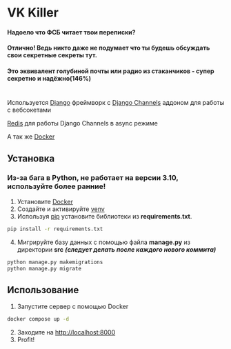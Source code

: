 # VK Killer

#### Надоело что ФСБ читает твои переписки?
#### Отлично! Ведь никто даже не подумает что ты будешь обсуждать свои секретные секреты тут.
#### Это эквивалент голубиной почты или радио из стаканчиков - супер секретно и надёжно(146%)
#

Используется [Django](https://www.djangoproject.com/) фреймворк с [Django Channels](https://github.com/django/channels) аддоном для работы с вебсокетами

[Redis](https://redis.io/) для работы Django Channels в async режиме

А так же [Docker](https://www.docker.com/)


## Установка

### Из-за бага в Python, не работает на версии 3.10, используйте более ранние!

1. Установите [Docker](https://www.docker.com/)
2. Создайте и активируйте [venv](https://docs.python.org/3/library/venv.html)
3. Используя [pip](https://pip.pypa.io/en/stable/) установите библиотеки из **requirements.txt**.
```bash
pip install -r requirements.txt
```
4. Мигрируйте базу данных с помощью файла **manage.py** из директории **src** ***(следует делать после каждого нового коммита)***
```bash
python manage.py makemigrations
python manage.py migrate
```

## Использование

1. Запустите сервер с помощью Docker
```bash
docker compose up -d
```
2. Заходите на [http://localhost:8000](http://localhost:8000)
3. Profit!
